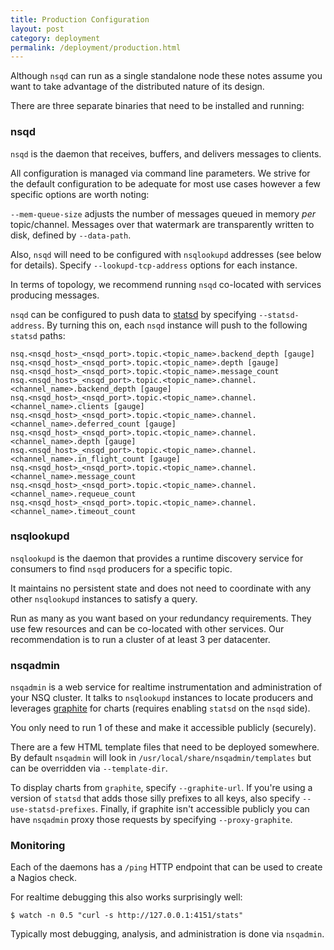 ```yaml
--- 
title: Production Configuration
layout: post
category: deployment
permalink: /deployment/production.html
---
```


Although `nsqd` can run as a single standalone node these notes assume you want to take advantage
of the distributed nature of its design.

There are three separate binaries that need to be installed and running:

### nsqd

`nsqd` is the daemon that receives, buffers, and delivers messages to clients.

All configuration is managed via command line parameters. We strive for the default configuration to
be adequate for most use cases however a few specific options are worth noting:

`--mem-queue-size` adjusts the number of messages queued in memory *per* topic/channel. Messages
over that watermark are transparently written to disk, defined by `--data-path`.

Also, `nsqd` will need to be configured with `nsqlookupd` addresses (see below for details). Specify
`--lookupd-tcp-address` options for each instance.

In terms of topology, we recommend running `nsqd` co-located with services producing messages.

`nsqd` can be configured to push data to [statsd][statsd] by specifying `--statsd-address`.  By
turning this on, each `nsqd` instance will push to the following `statsd` paths:

    nsq.<nsqd_host>_<nsqd_port>.topic.<topic_name>.backend_depth [gauge]
    nsq.<nsqd_host>_<nsqd_port>.topic.<topic_name>.depth [gauge]
    nsq.<nsqd_host>_<nsqd_port>.topic.<topic_name>.message_count
    nsq.<nsqd_host>_<nsqd_port>.topic.<topic_name>.channel.<channel_name>.backend_depth [gauge]
    nsq.<nsqd_host>_<nsqd_port>.topic.<topic_name>.channel.<channel_name>.clients [gauge]
    nsq.<nsqd_host>_<nsqd_port>.topic.<topic_name>.channel.<channel_name>.deferred_count [gauge]
    nsq.<nsqd_host>_<nsqd_port>.topic.<topic_name>.channel.<channel_name>.depth [gauge]
    nsq.<nsqd_host>_<nsqd_port>.topic.<topic_name>.channel.<channel_name>.in_flight_count [gauge]
    nsq.<nsqd_host>_<nsqd_port>.topic.<topic_name>.channel.<channel_name>.message_count
    nsq.<nsqd_host>_<nsqd_port>.topic.<topic_name>.channel.<channel_name>.requeue_count
    nsq.<nsqd_host>_<nsqd_port>.topic.<topic_name>.channel.<channel_name>.timeout_count

### nsqlookupd

`nsqlookupd` is the daemon that provides a runtime discovery service for consumers to find `nsqd`
producers for a specific topic.

It maintains no persistent state and does not need to coordinate with any other `nsqlookupd` 
instances to satisfy a query.

Run as many as you want based on your redundancy requirements. They use few resources and can be
co-located with other services. Our recommendation is to run a cluster of at least 3 per datacenter.

### nsqadmin

`nsqadmin` is a web service for realtime instrumentation and administration of your NSQ cluster. It
talks to `nsqlookupd` instances to locate producers and leverages [graphite][graphite] for charts
(requires enabling `statsd` on the `nsqd` side).

You only need to run 1 of these and make it accessible publicly (securely).

There are a few HTML template files that need to be deployed somewhere.  By default `nsqadmin`
will look in `/usr/local/share/nsqadmin/templates` but can be overridden via `--template-dir`.

To display charts from `graphite`, specify `--graphite-url`.  If you're using a version of `statsd`
that adds those silly prefixes to all keys, also specify `--use-statsd-prefixes`.  Finally, if 
graphite isn't accessible publicly you can have `nsqadmin` proxy those requests by specifying
`--proxy-graphite`.

### Monitoring

Each of the daemons has a `/ping` HTTP endpoint that can be used to create a Nagios check.

For realtime debugging this also works surprisingly well:

    $ watch -n 0.5 "curl -s http://127.0.0.1:4151/stats"

Typically most debugging, analysis, and administration is done via `nsqadmin`.

[statsd]: https://github.com/bitly/statsdaemon
[graphite]: http://graphite.wikidot.com/
